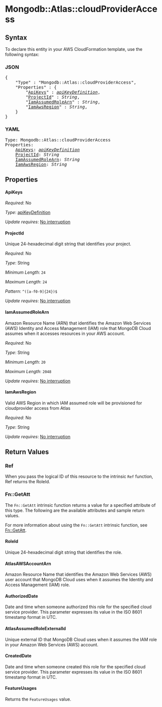 # Mongodb::Atlas::cloudProviderAccess

## Syntax

To declare this entity in your AWS CloudFormation template, use the following syntax:

### JSON

<pre>
{
    "Type" : "Mongodb::Atlas::cloudProviderAccess",
    "Properties" : {
        "<a href="#apikeys" title="ApiKeys">ApiKeys</a>" : <i><a href="apikeydefinition.md">apiKeyDefinition</a></i>,
        "<a href="#projectid" title="ProjectId">ProjectId</a>" : <i>String</i>,
        "<a href="#iamassumedrolearn" title="IamAssumedRoleArn">IamAssumedRoleArn</a>" : <i>String</i>,
        "<a href="#iamawsregion" title="IamAwsRegion">IamAwsRegion</a>" : <i>String</i>,
    }
}
</pre>

### YAML

<pre>
Type: Mongodb::Atlas::cloudProviderAccess
Properties:
    <a href="#apikeys" title="ApiKeys">ApiKeys</a>: <i><a href="apikeydefinition.md">apiKeyDefinition</a></i>
    <a href="#projectid" title="ProjectId">ProjectId</a>: <i>String</i>
    <a href="#iamassumedrolearn" title="IamAssumedRoleArn">IamAssumedRoleArn</a>: <i>String</i>
    <a href="#iamawsregion" title="IamAwsRegion">IamAwsRegion</a>: <i>String</i>
</pre>

## Properties

#### ApiKeys

_Required_: No

_Type_: <a href="apikeydefinition.md">apiKeyDefinition</a>

_Update requires_: [No interruption](https://docs.aws.amazon.com/AWSCloudFormation/latest/UserGuide/using-cfn-updating-stacks-update-behaviors.html#update-no-interrupt)

#### ProjectId

Unique 24-hexadecimal digit string that identifies your project.

_Required_: No

_Type_: String

_Minimum Length_: <code>24</code>

_Maximum Length_: <code>24</code>

_Pattern_: <code>^([a-f0-9]{24})$</code>

_Update requires_: [No interruption](https://docs.aws.amazon.com/AWSCloudFormation/latest/UserGuide/using-cfn-updating-stacks-update-behaviors.html#update-no-interrupt)

#### IamAssumedRoleArn

Amazon Resource Name (ARN) that identifies the Amazon Web Services (AWS) Identity and Access Management (IAM) role that MongoDB Cloud assumes when it accesses resources in your AWS account.

_Required_: No

_Type_: String

_Minimum Length_: <code>20</code>

_Maximum Length_: <code>2048</code>

_Update requires_: [No interruption](https://docs.aws.amazon.com/AWSCloudFormation/latest/UserGuide/using-cfn-updating-stacks-update-behaviors.html#update-no-interrupt)

#### IamAwsRegion

Valid AWS Region in which IAM assumed role will be provisioned for cloudprovider access from Atlas

_Required_: No

_Type_: String

_Update requires_: [No interruption](https://docs.aws.amazon.com/AWSCloudFormation/latest/UserGuide/using-cfn-updating-stacks-update-behaviors.html#update-no-interrupt)

## Return Values

### Ref

When you pass the logical ID of this resource to the intrinsic `Ref` function, Ref returns the RoleId.

### Fn::GetAtt

The `Fn::GetAtt` intrinsic function returns a value for a specified attribute of this type. The following are the available attributes and sample return values.

For more information about using the `Fn::GetAtt` intrinsic function, see [Fn::GetAtt](https://docs.aws.amazon.com/AWSCloudFormation/latest/UserGuide/intrinsic-function-reference-getatt.html).

#### RoleId

Unique 24-hexadecimal digit string that identifies the role.

#### AtlasAWSAccountArn

Amazon Resource Name that identifies the Amazon Web Services (AWS) user account that MongoDB Cloud uses when it assumes the Identity and Access Management (IAM) role.

#### AuthorizedDate

Date and time when someone authorized this role for the specified cloud service provider. This parameter expresses its value in the ISO 8601 timestamp format in UTC.

#### AtlasAssumedRoleExternalId

Unique external ID that MongoDB Cloud uses when it assumes the IAM role in your Amazon Web Services (AWS) account.

#### CreatedDate

Date and time when someone created this role for the specified cloud service provider. This parameter expresses its value in the ISO 8601 timestamp format in UTC.

#### FeatureUsages

Returns the <code>FeatureUsages</code> value.

